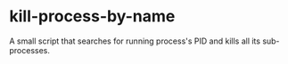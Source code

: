 # kill-process-by-name
A small script that searches for running process's PID and kills all its sub-processes.
